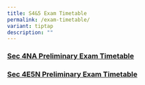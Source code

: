 ```yaml
---
title: S4&5 Exam Timetable
permalink: /exam-timetable/
variant: tiptap
description: ""
---
```

<h3><a href="/files/2025/Timetable/2025_Sec_4NA_Preliminary_Exam_Timetable_updated_21_July.pdf" rel="noopener nofollow" target="_blank">Sec 4NA Preliminary Exam Timetable </a></h3>
<h3><a href="/files/2025/Timetable/2025_Sec_4E5N_Preliminary_Exam_Timetable_updated_21_Jul.pdf" rel="noopener nofollow" target="_blank">Sec 4E5N Preliminary Exam Timetable</a></h3>
<p></p>
